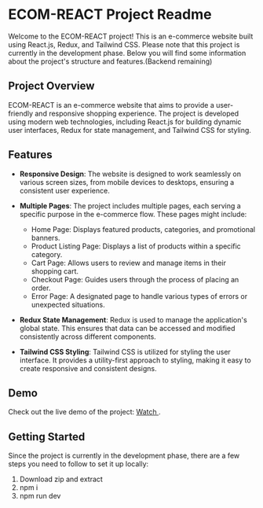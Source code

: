 # ECOM-REACT Project Readme

Welcome to the ECOM-REACT project! This is an e-commerce website built using React.js, Redux, and Tailwind CSS. Please note that this project is currently in the development phase. Below you will find some information about the project's structure and features.(Backend remaining)

## Project Overview

ECOM-REACT is an e-commerce website that aims to provide a user-friendly and responsive shopping experience. The project is developed using modern web technologies, including React.js for building dynamic user interfaces, Redux for state management, and Tailwind CSS for styling.

## Features

- **Responsive Design**: The website is designed to work seamlessly on various screen sizes, from mobile devices to desktops, ensuring a consistent user experience.

- **Multiple Pages**: The project includes multiple pages, each serving a specific purpose in the e-commerce flow. These pages might include:
  - Home Page: Displays featured products, categories, and promotional banners.
  - Product Listing Page: Displays a list of products within a specific category.
  - Cart Page: Allows users to review and manage items in their shopping cart.
  - Checkout Page: Guides users through the process of placing an order.
  - Error Page: A designated page to handle various types of errors or unexpected situations.

- **Redux State Management**: Redux is used to manage the application's global state. This ensures that data can be accessed and modified consistently across different components.

- **Tailwind CSS Styling**: Tailwind CSS is utilized for styling the user interface. It provides a utility-first approach to styling, making it easy to create responsive and consistent designs.

## Demo

Check out the live demo of the project: [Watch ](https://ecom-react-1.vercel.app/).

## Getting Started

Since the project is currently in the development phase, there are a few steps you need to follow to set it up locally:
1) Download zip and extract
2) npm i
3) npm run dev

